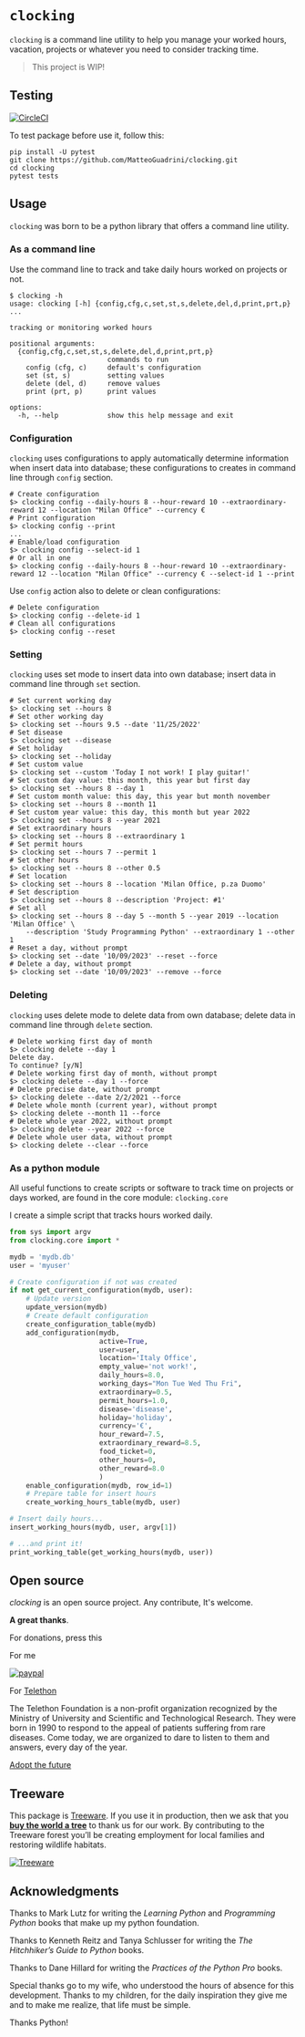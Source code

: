 # `clocking`

`clocking` is a command line utility to help you manage your worked hours, vacation, projects or whatever you need to
consider tracking time.

> This project is WIP!

## Testing

[![CircleCI](https://circleci.com/gh/MatteoGuadrini/clocking.svg?style=svg)](https://circleci.com/gh/MatteoGuadrini/clocking)

To test package before use it, follow this:

```commandline
pip install -U pytest
git clone https://github.com/MatteoGuadrini/clocking.git
cd clocking
pytest tests 
```

## Usage

`clocking` was born to be a python library that offers a command line utility.

### As a command line

Use the command line to track and take daily hours worked on projects or not.

```console
$ clocking -h
usage: clocking [-h] {config,cfg,c,set,st,s,delete,del,d,print,prt,p} ...

tracking or monitoring worked hours

positional arguments:
  {config,cfg,c,set,st,s,delete,del,d,print,prt,p}
                        commands to run
    config (cfg, c)     default's configuration
    set (st, s)         setting values
    delete (del, d)     remove values
    print (prt, p)      print values

options:
  -h, --help            show this help message and exit
```

### Configuration

`clocking` uses configurations to apply automatically determine information when insert data into database; these
configurations to creates in command line through `config` section.

```console
# Create configuration
$> clocking config --daily-hours 8 --hour-reward 10 --extraordinary-reward 12 --location "Milan Office" --currency €
# Print configuration
$> clocking config --print
...
# Enable/load configuration
$> clocking config --select-id 1
# Or all in one
$> clocking config --daily-hours 8 --hour-reward 10 --extraordinary-reward 12 --location "Milan Office" --currency € --select-id 1 --print
```

Use `config` action also to delete or clean configurations:

```console
# Delete configuration
$> clocking config --delete-id 1
# Clean all configurations
$> clocking config --reset
```

### Setting

`clocking` uses set mode to insert data into own database; insert data in command line through `set` section.

```console
# Set current working day
$> clocking set --hours 8
# Set other working day
$> clocking set --hours 9.5 --date '11/25/2022'
# Set disease
$> clocking set --disease
# Set holiday
$> clocking set --holiday
# Set custom value
$> clocking set --custom 'Today I not work! I play guitar!'
# Set custom day value: this month, this year but first day
$> clocking set --hours 8 --day 1
# Set custom month value: this day, this year but month november
$> clocking set --hours 8 --month 11
# Set custom year value: this day, this month but year 2022
$> clocking set --hours 8 --year 2021
# Set extraordinary hours
$> clocking set --hours 8 --extraordinary 1
# Set permit hours
$> clocking set --hours 7 --permit 1
# Set other hours
$> clocking set --hours 8 --other 0.5
# Set location
$> clocking set --hours 8 --location 'Milan Office, p.za Duomo'
# Set description
$> clocking set --hours 8 --description 'Project: #1'
# Set all
$> clocking set --hours 8 --day 5 --month 5 --year 2019 --location 'Milan Office' \
    --description 'Study Programming Python' --extraordinary 1 --other 1
# Reset a day, without prompt
$> clocking set --date '10/09/2023' --reset --force
# Delete a day, without prompt
$> clocking set --date '10/09/2023' --remove --force
```

### Deleting

`clocking` uses delete mode to delete data from own database; delete data in command line through `delete` section.

```console
# Delete working first day of month
$> clocking delete --day 1
Delete day.
To continue? [y/N]
# Delete working first day of month, without prompt
$> clocking delete --day 1 --force
# Delete precise date, without prompt
$> clocking delete --date 2/2/2021 --force
# Delete whole month (current year), without prompt
$> clocking delete --month 11 --force
# Delete whole year 2022, without prompt
$> clocking delete --year 2022 --force
# Delete whole user data, without prompt
$> clocking delete --clear --force
```

### As a python module

All useful functions to create scripts or software to track time on projects or days worked, are found in the core
module: `clocking.core`

I create a simple script that tracks hours worked daily.

```python
from sys import argv
from clocking.core import *

mydb = 'mydb.db'
user = 'myuser'

# Create configuration if not was created
if not get_current_configuration(mydb, user):
    # Update version
    update_version(mydb)
    # Create default configuration
    create_configuration_table(mydb)
    add_configuration(mydb,
                      active=True,
                      user=user,
                      location='Italy Office',
                      empty_value='not work!',
                      daily_hours=8.0,
                      working_days="Mon Tue Wed Thu Fri",
                      extraordinary=0.5,
                      permit_hours=1.0,
                      disease='disease',
                      holiday='holiday',
                      currency='€',
                      hour_reward=7.5,
                      extraordinary_reward=8.5,
                      food_ticket=0,
                      other_hours=0,
                      other_reward=8.0
                      )
    enable_configuration(mydb, row_id=1)
    # Prepare table for insert hours
    create_working_hours_table(mydb, user)

# Insert daily hours...
insert_working_hours(mydb, user, argv[1])

# ...and print it!
print_working_table(get_working_hours(mydb, user))
```

## Open source

_clocking_ is an open source project. Any contribute, It's welcome.

**A great thanks**.

For donations, press this

For me

[![paypal](https://www.paypalobjects.com/en_US/i/btn/btn_donateCC_LG.gif)](https://www.paypal.me/guos)

For [Telethon](http://www.telethon.it/)

The Telethon Foundation is a non-profit organization recognized by the Ministry of University and Scientific and
Technological Research.
They were born in 1990 to respond to the appeal of patients suffering from rare diseases.
Come today, we are organized to dare to listen to them and answers, every day of the year.

[Adopt the future](https://www.ioadottoilfuturo.it/)

## Treeware

This package is [Treeware](https://treeware.earth). If you use it in production,
then we ask that you [**buy the world a tree**](https://plant.treeware.earth/matteoguadrini/clocking) to thank us for
our work.
By contributing to the Treeware forest you’ll be creating employment for local families and restoring wildlife habitats.

[![Treeware](https://img.shields.io/badge/dynamic/json?color=brightgreen&label=Treeware&query=%24.total&url=https%3A%2F%2Fpublic.offset.earth%2Fusers%2Ftreeware%2Ftrees)](https://treeware.earth)

## Acknowledgments

Thanks to Mark Lutz for writing the _Learning Python_ and _Programming Python_ books that make up my python foundation.

Thanks to Kenneth Reitz and Tanya Schlusser for writing the _The Hitchhiker’s Guide to Python_ books.

Thanks to Dane Hillard for writing the _Practices of the Python Pro_ books.

Special thanks go to my wife, who understood the hours of absence for this development.
Thanks to my children, for the daily inspiration they give me and to make me realize, that life must be simple.

Thanks Python!